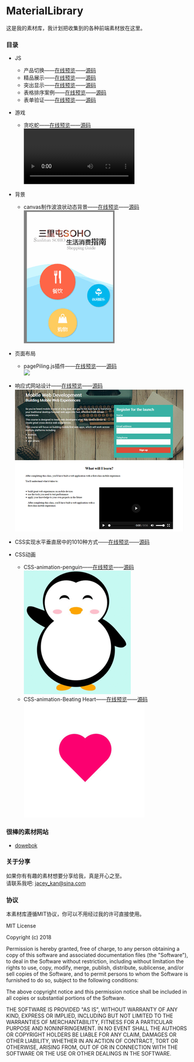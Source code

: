 # MaterialLibrary
这是我的素材库，我计划把收集到的各种前端素材放在这里。

<!-- [在线演示](https://jaceykan.github.io/MaterialLibrary)
 -->

### 目录
* JS
	* 产品切换——[在线预览](https://jaceykan.github.io/MaterialLibrary/产品切换/产品切换.html)——[源码](产品切换)
	* 精品展示——[在线预览](https://jaceykan.github.io/MaterialLibrary/精品展示/精品展示.html)——[源码](精品展示)
	* 突出显示——[在线预览](https://jaceykan.github.io/MaterialLibrary/突出显示/突出显示.html)——[源码](突出显示)
	* 表格排序案例——[在线预览](https://jaceykan.github.io/MaterialLibrary/表格排序案例.html)——[源码](表格排序案例.html)
	* 表单验证——[在线预览](https://jaceykan.github.io/MaterialLibrary/表单验证.html)——[源码](表单验证.html)
* 游戏
	* 贪吃蛇——[在线预览](https://jaceykan.github.io/MaterialLibrary/贪吃蛇/贪吃蛇.html)——[源码](贪吃蛇)   
	![](贪吃蛇/贪吃蛇.wmv)


* 背景
	* canvas制作波浪状动态背景——[在线预览](https://jaceykan.github.io/MaterialLibrary/Wave-likeDynamicBackground/Wave-likeDynamicBackground-html.html)——[源码](Wave-likeDynamicBackground)   
	![](Wave-likeDynamicBackground/1.gif)
* 页面布局
	* pagePiling.js插件——[在线预览](https://alvarotrigo.com/pagePiling/)——[源码](https://github.com/alvarotrigo/pagePiling.js)   
	![](https://camo.githubusercontent.com/59a2a5c011cdad9f45883bb69db13b53350a950c/68747470733a2f2f7261772e6769746875622e636f6d2f616c7661726f747269676f2f7061676550696c696e672e6a732f6d61737465722f6578616d706c65732f696d67732f7061676550696c696e672d706c7567696e2e706e67)
* 响应式网站设计——[在线预览](ResponsiveWebDesign/ResponsiveWebDesign.html)——[源码](ResponsiveWebDesign)   
	![](ResponsiveWebDesign/img/ResponsiveWebDesign.png)

* CSS实现水平垂直居中的1010种方式——[在线预览](MaterialLibrary/CSS%E5%AE%9E%E7%8E%B0%E6%B0%B4%E5%B9%B3%E5%9E%82%E7%9B%B4%E5%B1%85%E4%B8%AD%E7%9A%841010%E7%A7%8D%E6%96%B9%E5%BC%8F/20181018test.html)——[源码](CSS实现水平垂直居中的1010种方式)

* CSS动画
	* CSS-animation-penguin——[在线预览](https://jaceykan.github.io/MaterialLibrary/CSS-animation/penguin/CSSAnimationPenguin.html)——[源码](CCSS-animation/penguin)  
	![](CSS-animation/penguin/CSSAnimationPenguin.gif)
	* CSS-animation-Beating Heart——[在线预览](https://jaceykan.github.io/MaterialLibrary/CSS-animation/BeatingHeart/beatingHeart.html)——[源码](CSS-animation/BeatingHeart)  
	![](CSS-animation/BeatingHeart/beatingHeart.gif)


### 很棒的素材网站
 * [dowebok](http://www.dowebok.com/)


### 关于分享
如果你有有趣的素材想要分享给我，真是开心之至。  
请联系我吧: [jacey_kan@sina.com](mailto:jacey_kan@sina.com)

### 协议
本素材库遵循MIT协议，你可以不用经过我的许可直接使用。

MIT License

Copyright (c) 2018 

Permission is hereby granted, free of charge, to any person obtaining a copy
of this software and associated documentation files (the "Software"), to deal
in the Software without restriction, including without limitation the rights
to use, copy, modify, merge, publish, distribute, sublicense, and/or sell
copies of the Software, and to permit persons to whom the Software is
furnished to do so, subject to the following conditions:

The above copyright notice and this permission notice shall be included in all
copies or substantial portions of the Software.

THE SOFTWARE IS PROVIDED "AS IS", WITHOUT WARRANTY OF ANY KIND, EXPRESS OR
IMPLIED, INCLUDING BUT NOT LIMITED TO THE WARRANTIES OF MERCHANTABILITY,
FITNESS FOR A PARTICULAR PURPOSE AND NONINFRINGEMENT. IN NO EVENT SHALL THE
AUTHORS OR COPYRIGHT HOLDERS BE LIABLE FOR ANY CLAIM, DAMAGES OR OTHER
LIABILITY, WHETHER IN AN ACTION OF CONTRACT, TORT OR OTHERWISE, ARISING FROM,
OUT OF OR IN CONNECTION WITH THE SOFTWARE OR THE USE OR OTHER DEALINGS IN THE
SOFTWARE.

